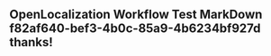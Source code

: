 <properties
ms.topic="hero-topic"
ms.test1="hero-topic"
ms.test2="test"/>


## OpenLocalization Workflow Test MarkDown f82af640-bef3-4b0c-85a9-4b6234bf927d thanks!



<!--HONumber=Sep16_HO1-->


